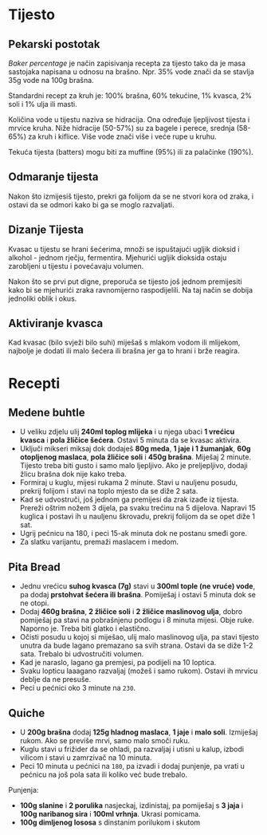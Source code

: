 # Tijesto

## Pekarski postotak

*Baker percentage* je način zapisivanja recepta za tijesto tako da je masa sastojaka napisana u odnosu na brašno. Npr. 35% vode znači da se stavlja 35g vode na 100g brašna.

Standardni recept za kruh je: 100% brašna, 60% tekućine, 1% kvasca, 2% soli i 1% ulja ili masti.

Količina vode u tijestu naziva se hidracija. Ona određuje ljepljivost tijesta i mrvice kruha. Niže hidracije (50-57%) su za bagele i perece, srednja (58-65%) za kruh i kiflice. Više vode znači više i veće rupe u kruhu.

Tekuća tijesta (batters) mogu biti za muffine (95%) ili za palačinke (190%).

## Odmaranje tijesta

Nakon što izmijesiš tijesto, prekri ga folijom da se ne stvori kora od zraka, i ostavi da se odmori kako bi ga se moglo razvaljati.

## Dizanje Tijesta

Kvasac u tijestu se hrani šećerima, množi se ispuštajući ugljik dioksid i alkohol - jednom rječju, fermentira. Mjehurići ugljik dioksida ostaju zarobljeni u tijestu i povećavaju volumen.

Nakon što se prvi put digne, preporuča se tijesto još jednom premijesiti kako bi se mjehurići zraka ravnomijerno raspodijelili. Na taj način se dobija jednoliki oblik i okus.

## Aktiviranje kvasca

Kad kvasac (bilo svježi bilo suhi) miješaš s mlakom vodom ili mlijekom, najbolje je dodati ili malo šećera ili brašna jer ga to hrani i brže reagira.

# Recepti

## Medene buhtle

* U veliku zdjelu ulij **240ml toplog mlijeka** i u njega ubaci **1 vrećicu kvasca** i **pola žličice šećera**. Ostavi 5 minuta da se kvasac aktivira.
* Uključi mikseri miksaj dok dodaješ **80g meda**, **1 jaje i 1 žumanjak**, **60g otopljenog maslaca**, **pola žličice soli** i **450g brašna**. Miješaj 2 minute. Tijesto treba biti gusto i samo malo ljepljivo. Ako je preljepljivo, dodaji žlicu brašna dok nije kako treba.
* Formiraj u kuglu, mijesi rukama 2 minute. Stavi u nauljenu posudu, prekrij folijom i stavi na toplo mjesto da se diže 2 sata.
* Kad se udvostruči, još jednom ga premijesi da zrak izađe iz tijesta. Prereži oštrim nožem 3 dijela, pa svaku trećinu na 5 dijelova. Napravi 15 kuglica i postavi ih u nauljenu škrovadu, prekrij folijom da se opet diže 1 sat.
* Ugrij pećnicu na 180, i peci 15-ak minuta dok ne postanu smeđi gore.
* Za slatku varijantu, premaži maslacem i medom.

## Pita Bread

* Jednu vrećicu **suhog kvasca (7g)** stavi u **300ml tople (ne vruće) vode**, pa dodaj **prstohvat šećera ili brašna**. Pomiješaj i ostavi 5 minuta dok se ne otopi.
* Dodaj **460g brašna**, **2 žličice soli** i **2 žličice maslinovog ulja**, dobro pomiješaj pa stavi na pobrašnjenu podlogu i 8 minuta mijesi. Obje ruke. Naporno je. Treba biti glatko i elastično.
* Očisti posudu u kojoj si miješao, ulij malo maslinovog ulja, pa stavi tijesto unutra da bude lagano premazano sa svih strana. Ostavi da se diže 1-2 sata. Trebalo bi udvostručiti volumen.
* Kad je naraslo, lagano ga premjesi, pa podijeli na 10 loptica.
* Svaku lopticu laaagano razvaljaj (možeš i samo rukom). Ostavi ih mrvicu deblje da ne presuše.
* Peci u pećnici oko 3 minute na `230`.

## Quiche

* U **200g brašna** dodaj **125g hladnog maslaca**, **1 jaje** i **malo soli**. Izmiješaj rukom. Ako se previše mrvi, samo malo smoči ruku.
* Kuglu stavi u frižider da se ohladi, pa razvaljaj i utisni u kalup, izbodi vilicom i stavi u zamrzivač na 10 minuta.
* Peci 10 minuta u pećnici na `180`, pa izvadi i dodaj punjenje, pa vrati u pećnicu na još pola sata ili koliko već bude trebalo.

Punjenja:
* **100g slanine** i **2 porulika** nasjeckaj, izdinistaj, pa pomiješaj s **3 jaja** i **100g naribanog sira** i **100ml vrhnja**. Ukrasi pomicama.
* **100g dimljenog lososa** s dinstanim porilukom i skutom
